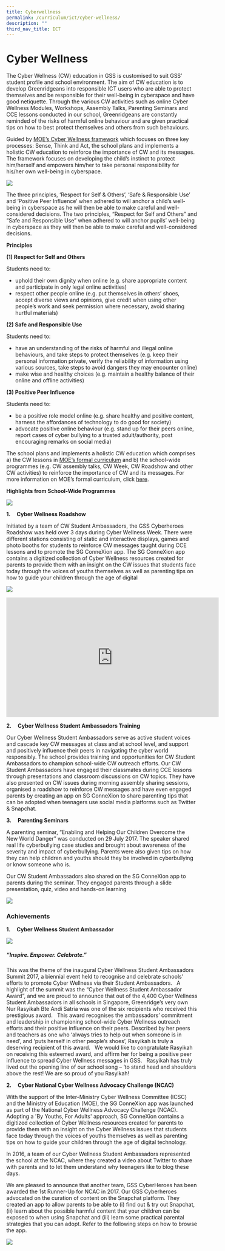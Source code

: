 ```yaml
---
title: Cyberwellness
permalink: /curriculum/ict/cyber-wellness/
description: ""
third_nav_title: ICT
---
```

# **Cyber Wellness**

The Cyber Wellness (CW) education in GSS is customised to suit GSS’ student profile and school environment. The aim of CW education is to develop Greenridgeans into responsible ICT users who are able to protect themselves and be responsible for their well-being in cyberspace and have good netiquette. Through the various CW activities such as online Cyber Wellness Modules, Workshops, Assembly Talks, Parenting Seminars and CCE lessons conducted in our school, Greenridgeans are constantly reminded of the risks of harmful online behaviour and are given practical tips on how to best protect themselves and others from such behaviours.

Guided by&nbsp;[MOE’s Cyber Wellness framework](https://www.moe.gov.sg/education/programmes/social-and-emotional-learning/cyber-wellness)&nbsp;which focuses on three key processes: Sense, Think and Act, the school plans and implements a holistic CW education to reinforce the importance of CW and its messages. The framework focuses on developing the child’s instinct to protect him/herself and empowers him/her to take personal responsibility for his/her own well-being in cyberspace.

![](/images/cyberwellness01.jpg)

The three principles, ‘Respect for Self &amp; Others’, ‘Safe &amp; Responsible Use’ and ‘Positive Peer Influence’ when adhered to will anchor a child’s well-being in cyberspace as he will then be able to make careful and well-considered decisions. The two principles, “Respect for Self and Others” and “Safe and Responsible Use” when adhered to will anchor pupils’ well-being in cyberspace as they will then be able to make careful and well-considered decisions.

**Principles**

**(1) Respect for Self and Others**

Students need to:

*   uphold their own dignity when online (e.g. share appropriate content and participate in only legal online activities)
*   respect other people online (e.g. put themselves in others’ shoes, accept diverse views and opinions, give credit when using other people’s work and seek permission where necessary, avoid sharing hurtful materials)


**(2) Safe and Responsible Use**

Students need to:

*   have an understanding of the risks of harmful and illegal online behaviours, and take steps to protect themselves (e.g. keep their personal information private, verify the reliability of information using various sources, take steps to avoid dangers they may encounter online)
*   make wise and healthy choices (e.g. maintain a healthy balance of their online and offline activities)


**(3) Positive Peer Influence**

Students need to:

*   be a positive role model online (e.g. share healthy and positive content, harness the affordances of technology to do good for society)
*   advocate positive online behaviour (e.g. stand up for their peers online, report cases of cyber bullying to a trusted adult/authority, post encouraging remarks on social media)


The school plans and implements a holistic CW education which comprises a) the CW lessons in&nbsp;[MOE’s formal curriculum](https://ictconnection.moe.edu.sg/cyber-wellness/cyber-wellness-101)&nbsp;and b) the school-wide programmes (e.g. CW assembly talks, CW Week, CW Roadshow and other CW activities) to reinforce the importance of CW and its messages. For more information on MOE’s formal curriculum, click&nbsp;[here](https://ictconnection.moe.edu.sg/cyber-wellness/cyber-wellness-101).

**Highlights from School-Wide Programmes**

![](/images/cyberwellness02.jpg)

**1.&nbsp;&nbsp;&nbsp;&nbsp; Cyber Wellness Roadshow**

Initiated by a team of CW Student Ambassadors, the GSS Cyberheroes Roadshow was held over 3 days during Cyber Wellness Week. There were different stations consisting of static and interactive displays, games and photo booths for students to reinforce CW messages taught during CCE lessons and to promote the SG ConneXion app. The SG ConneXion app contains a digitized collection of Cyber Wellness resources created for parents to provide them with an insight on the CW issues that students face today through the voices of youths themselves as well as parenting tips on how to guide your children through the age of digital

![](/images/cyberwellness03.jpg)



<iframe width="560" height="315" src="https://www.youtube.com/embed/NyeDs4KsZD0" title="YouTube video player" frameborder="0" allow="accelerometer; autoplay; clipboard-write; encrypted-media; gyroscope; picture-in-picture" allowfullscreen=""></iframe>





**2.&nbsp; &nbsp; &nbsp;Cyber Wellness Student Ambassadors Training**

Our Cyber Wellness Student Ambassadors serve as active student voices and cascade key CW messages at class and at school level, and support and positively influence their peers in navigating the cyber world responsibly. The school provides training and opportunities for CW Student Ambassadors to champion school-wide CW outreach efforts. Our CW Student Ambassadors have engaged their classmates during CCE lessons through presentations and classroom discussions on CW topics. They have also presented on CW issues during morning assembly sharing sessions, organised a roadshow to reinforce CW messages and have even engaged parents by creating an app on SG ConneXion to share parenting tips that can be adopted when teenagers use social media platforms such as Twitter &amp; Snapchat.

**3.&nbsp; &nbsp; &nbsp;Parenting Seminars**

A parenting seminar, “Enabling and Helping Our Children Overcome the New World Danger” was conducted on 29 July 2017. The speaker shared real life cyberbullying case studies and brought about awareness of the severity and impact of cyberbullying. Parents were also given tips on how they can help children and youths should they be involved in cyberbullying or know someone who is.

Our CW Student Ambassadors also shared on the SG ConneXion app to parents during the seminar. They engaged parents through a slide presentation, quiz, video and hands-on learning

![](/images/cyberwellness04.jpg)


### Achievements

**1.&nbsp; &nbsp; &nbsp;Cyber Wellness Student Ambassador**

![](/images/cyberwellness05.jpg)

##### “Inspire. Empower. Celebrate.”

This was the theme of the inaugural Cyber Wellness Student Ambassadors Summit 2017, a biennial event held to recognise and celebrate schools’ efforts to promote Cyber Wellness via their Student Ambassadors. &nbsp; A highlight of the summit was the “Cyber Wellness Student Ambassador Award”, and we are proud to announce that out of the 4,400 Cyber Wellness Student Ambassadors in all schools in Singapore, Greenridge’s very own Nur Rasyikah Bte Andi Satria was one of the six recipients who received this prestigious award. &nbsp; This award recognises the ambassadors’ commitment and leadership in championing school-wide Cyber Wellness outreach efforts and their positive influence on their peers. Described by her peers and teachers as one who ‘always tries to help out when someone is in need’, and ‘puts herself in other people’s shoes’, Rasyikah is truly a deserving recipient of this award. &nbsp; We would like to congratulate Rasyikah on receiving this esteemed award, and affirm her for being a positive peer influence to spread Cyber Wellness messages in GSS. &nbsp; Rasyikah has truly lived out the opening line of our school song – ‘to stand head and shoulders above the rest! We are so proud of you Rasyikah!


**2.&nbsp; &nbsp; &nbsp;Cyber National Cyber Wellness Advocacy Challenge (NCAC)**

With the support of the Inter-Ministry Cyber Wellness Committee (ICSC) and the Ministry of Education (MOE), the SG ConneXion app was launched as part of the National Cyber Wellness Advocacy Challenge (NCAC). Adopting a 'By Youths, For Adults' approach, SG ConneXion contains a digitized collection of Cyber Wellness resources created for parents to provide them with an insight on the Cyber Wellness issues that students face today through the voices of youths themselves as well as parenting tips on how to guide your children through the age of digital technology.

In 2016, a team of our Cyber Wellness Student Ambassadors represented the school at the NCAC, where they created a video about Twitter to share with parents and to let them understand why teenagers like to blog these days.

We are pleased to announce that another team, GSS CyberHeroes has been awarded the 1st Runner-Up for NCAC in 2017.&nbsp;Our GSS Cyberheroes advocated on the curation of content on the Snapchat platform. They created an app to allow parents to be able to (i) find out &amp; try out Snapchat, (ii) learn about the possible harmful content that your children can be exposed to when using Snapchat and (iii) learn some practical parental strategies that you can adopt. Refer to the following steps on how to browse the app.

![](/images/cyberwellness07-1.jpg)